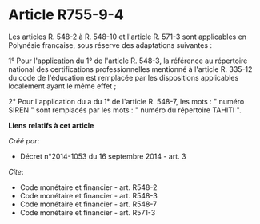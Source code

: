 # Article R755-9-4

Les articles R. 548-2 à R. 548-10 et l'article R. 571-3 sont applicables en Polynésie française, sous réserve des adaptations
suivantes :

1° Pour l'application du 1° de l'article R. 548-3, la référence au répertoire national des certifications professionnelles
mentionné à l'article R. 335-12 du code de l'éducation est remplacée par les dispositions applicables localement ayant le
même effet ;

2° Pour l'application du a du 1° de l'article R. 548-7, les mots : " numéro SIREN " sont remplacés par les mots : " numéro du
répertoire TAHITI ".

**Liens relatifs à cet article**

_Créé par_:

  - Décret n°2014-1053 du 16 septembre 2014 - art. 3

_Cite_:

  - Code monétaire et financier - art. R548-2
  - Code monétaire et financier - art. R548-3
  - Code monétaire et financier - art. R548-7
  - Code monétaire et financier - art. R571-3
